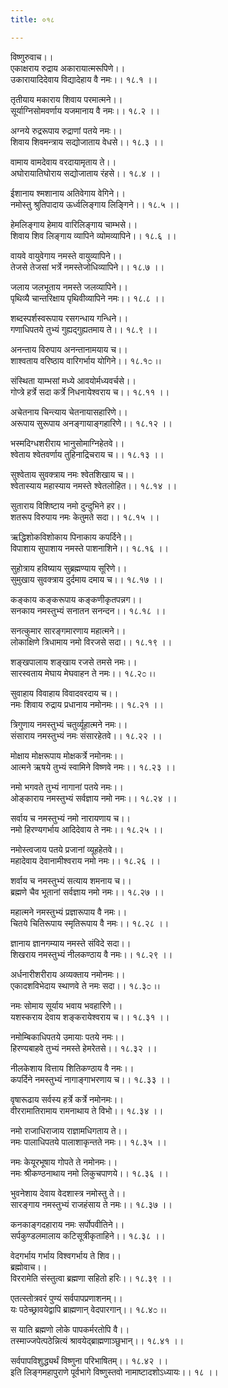 ```yaml
---
title: ०१८

---
```

विष्णुरुवाच।।  
एकाक्षराय रुद्राय अकारायात्मरूपिणे।।  
उकारायादिदेवाय विद्यादेहाय वै नमः।। १८.१ ।।  
  
तृतीयाय मकाराय शिवाय परमात्मने।।  
सूर्याग्निसोमवर्णाय यजमानाय वै नमः।। १८.२ ।।  
  
अग्नये रुद्ररूपाय रुद्राणां पतये नमः।।  
शिवाय शिवमन्त्राय सद्योजाताय वेधसे।। १८.३ ।।  
  
वामाय वामदेवाय वरदायामृताय ते।।  
अघोरायातिघोराय सद्योजाताय रंहसे।। १८.४ ।।  
  
ईशानाय श्मशानाय अतिवेगाय वेगिने।।  
नमोस्तु श्रुतिपादाय ऊर्ध्वलिङ्गाय लिङ्गिने।। १८.५ ।।  
  
हेमलिङ्गाय हेमाय वारिलिङ्गाय चाम्भसे।।  
शिवाय शिव लिङ्गाय व्यापिने व्योमव्यापिने।। १८.६ ।।  
  
वायवे वायुवेगाय नमस्ते वायुव्यापिने।।  
तेजसे तेजसां भर्त्रे नमस्तेजोधिव्यापिने।। १८.७ ।।  
  
जलाय जलभूताय नमस्ते जलव्यापिने।।  
पृथिव्यै चान्तरिक्षाय पृथिवीव्यापिने नमः।। १८.८ ।।  
  
शब्दस्पर्शस्वरूपाय रसगन्धाय गन्धिने।।  
गणाधिपतये तुभ्यं गुह्यद्गुह्यतमाय ते।। १८.९ ।।  
  
अनन्ताय विरुपाय अनन्तानामयाय च।।  
शाश्वताय वरिष्ठाय वारिगर्भाय योगिने।। १८.१೦ ।।  
  
संस्थिता याम्भसां मध्ये आवयोर्मध्यवर्चसे।।  
गोप्त्रे हर्त्रे सदा कर्त्रे निधनायेश्वराय च।। १८.११ ।।  
  
अचेतनाय चिन्त्याय चेतनायासहारिणे।।  
अरूपाय सुरूपाय अनङ्गायाङ्गहारिणे।। १८.१२ ।।  
  
भस्मदिग्धशरीराय भानुसोमाग्निहेतवे।।  
श्वेताय श्वेतवर्णाय तुहिनाद्रिचराय च।। १८.१३ ।।  
  
सुश्वेताय सुवक्त्राय नमः श्वेतशिखाय च।।  
श्वेतास्याय महास्याय नमस्ते श्वेतलोहित।। १८.१४ ।।  
  
सुताराय विशिष्टाय नमो दुन्दुभिने हर।।  
शतरूप विरुपाय नमः केतुमते सदा।। १८.१५ ।।  
  
ऋद्धिशोकविशोकाय पिनाकाय कपर्दिने।।  
विपाशाय सुपाशाय नमस्ते पाशनाशिने।। १८.१६ ।।  
  
सुहोत्राय हविष्याय सुब्रह्मण्याय सूरिणे।।  
सुमुखाय सुवक्त्राय दुर्दमाय दमाय च।। १८.१७ ।।  
  
कङ्काय कङ्करूपाय कङ्कणीकृतपन्नग।।  
सनकाय नमस्तुभ्यं सनातन सनन्दन।। १८.१८ ।।  
  
सनत्कुमार सारङ्गमारणाय महात्मने।।  
लोकाक्षिणे त्रिधामाय नमो विरजसे सदा।। १८.१९ ।।  
  
शङ्खपालाय शङ्खाय रजसे तमसे नमः।।  
सारस्वताय मेघाय मेघवाहन ते नमः।। १८.२೦ ।।  
  
सुवाहाय विवाहाय विवादवरदाय च।।  
नमः शिवाय रुद्राय प्रधानाय नमोनमः।। १८.२१ ।।  
  
त्रिगुणाय नमस्तुभ्यं चतुर्व्यूहात्मने नमः।।  
संसाराय नमस्तुभ्यं नमः संसारहेतवे।। १८.२२ ।।  
  
मोक्षाय मोक्षरूपाय मोक्षकर्त्रे नमोनमः।।  
आत्मने ऋषये तुभ्यं स्वामिने विष्णवे नमः।। १८.२३ ।।  
  
नमो भगवते तुभ्यं नागानां पतये नमः।।  
ओङ्काराय नमस्तुभ्यं सर्वज्ञाय नमो नमः।। १८.२४ ।।  
  
सर्वाय च नमस्तुभ्यं नमो नारायणाय च।।  
नमो हिरण्यगर्भाय आदिदेवाय ते नमः।। १८.२५ ।।  
  
नमोस्त्वजाय पतये प्रजानां व्यूहहेतवे।।  
महादेवाय देवानामीश्वराय नमो नमः।। १८.२६ ।।  
  
शर्वाय च नमस्तुभ्यं सत्याय शमनाय च।।  
ब्रह्मणे चैव भूतानां सर्वज्ञाय नमो नमः।। १८.२७ ।।  
  
महात्मने नमस्तुभ्यं प्रज्ञारूपाय वै नमः।।  
चितये चितिरूपाय स्मृतिरूपाय वै नमः।। १८.२८ ।।  
  
ज्ञानाय ज्ञानगम्याय नमस्ते संविदे सदा।।  
शिखराय नमस्तुभ्यं नीलकण्ठाय वै नमः।। १८.२९ ।।  
  
अर्धनारीशरीराय अव्यक्ताय नमोनमः।।  
एकादशविभेदाय स्थाणवे ते नमः सदा।। १८.३೦ ।।  
  
नमः सोमाय सूर्याय भवाय भवहारिणे।।  
यशस्कराय देवाय शङ्करायेश्वराय च।। १८.३१ ।।  
  
नमोम्बिकाधिपतये उमायाः पतये नमः।।  
हिरण्यबाहवे तुभ्यं नमस्ते हेमरेतसे।। १८.३२ ।।  
  
नीलकेशाय वित्ताय शितिकण्ठाय वै नमः।।  
कपर्दिने नमस्तुभ्यं नागाङ्गाभरणाय च।। १८.३३ ।।  
  
वृषारूढाय सर्वस्य हर्त्रे कर्त्रे नमोनमः।।  
वीररामातिरामाय रामनाथाय ते विभो।। १८.३४ ।।  
  
नमो राजाधिराजाय राज्ञामधिगताय ते।।  
नमः पालाधिपतये पालाशाकृन्तते नमः।। १८.३५ ।।  
  
नमः केयूरभूषाय गोपते ते नमोनमः।।  
नमः श्रीकण्ठनाथाय नमो लिकुचपाणये।। १८.३६ ।।  
  
भुवनेशाय देवाय वेदशास्त्र नमोस्तु ते।।  
सारङ्गाय नमस्तुभ्यं राजहंसाय ते नमः।। १८.३७ ।।  
  
कनकाङ्गदहाराय नमः सर्पोपवीतिने।।  
सर्पकुण्डलमालाय कटिसूत्रीकृताहिने।। १८.३८ ।।  
  
वेदगर्भाय गर्भाय विश्वगर्भाय ते शिव।।  
ब्रह्मोवाच।।  
विररामेति संस्तुत्वा ब्रह्मणा सहितो हरिः।। १८.३९ ।।  
  
एतत्स्तोत्रवरं पुण्यं सर्वपापप्रणाशनम्।।  
यः पठेच्छ्रावयेद्वापि ब्राह्मणान् वेदपारगान्।। १८.४೦ ।।  
  
स याति ब्रह्मणो लोके पापकर्मरतोपि वै।।  
तस्माज्जपेत्पठेन्नित्यं श्रावयेद्ब्राह्मणाञ्छुभान्।। १८.४१ ।।  
  
सर्वपापविशुद्ध्यर्थं विष्णुना परिभाषितम्।। १८.४२ ।।  
इति लिङ्गमहापुराणे पूर्वभागे विष्णुस्तवो नामाष्टादशोऽध्यायः।। १८ ।।